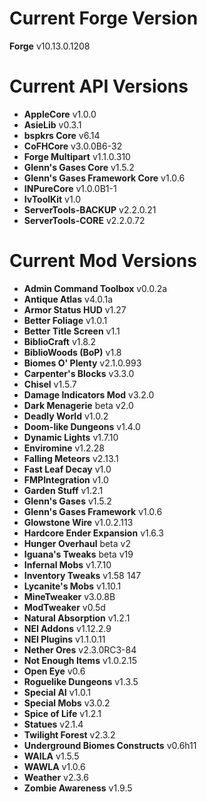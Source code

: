 Current Forge Version
=
**Forge** v10.13.0.1208

Current API Versions
=
- **AppleCore** v1.0.0
- **AsieLib** v0.3.1
- **bspkrs Core** v6.14
- **CoFHCore** v3.0.0B6-32
- **Forge Multipart** v1.1.0.310
- **Glenn's Gases Core** v1.5.2
- **Glenn's Gases Framework Core** v1.0.6
- **INPureCore** v1.0.0B1-1
- **IvToolKit** v1.0
- **ServerTools-BACKUP** v2.2.0.21
- **ServerTools-CORE** v2.2.0.72

Current Mod Versions
=
- **Admin Command Toolbox** v0.0.2a
- **Antique Atlas** v4.0.1a
- **Armor Status HUD** v1.27
- **Better Foliage** v1.0.1
- **Better Title Screen** v1.1
- **BiblioCraft** v1.8.2
- **BiblioWoods (BoP)** v1.8
- **Biomes O' Plenty** v2.1.0.993
- **Carpenter's Blocks** v3.3.0
- **Chisel** v1.5.7
- **Damage Indicators Mod** v3.2.0
- **Dark Menagerie** beta v2.0
- **Deadly World** v1.0.2
- **Doom-like Dungeons** v1.4.0
- **Dynamic Lights** v1.7.10
- **Enviromine** v1.2.28
- **Falling Meteors** v2.13.1
- **Fast Leaf Decay** v1.0
- **FMPIntegration** v1.0
- **Garden Stuff** v1.2.1
- **Glenn's Gases** v1.5.2
- **Glenn's Gases Framework** v1.0.6
- **Glowstone Wire** v1.0.2.113
- **Hardcore Ender Expansion** v1.6.3
- **Hunger Overhaul** beta v2
- **Iguana's Tweaks** beta v19
- **Infernal Mobs** v1.7.10
- **Inventory Tweaks** v1.58 147
- **Lycanite's Mobs** v1.10.1
- **MineTweaker** v3.0.8B
- **ModTweaker** v0.5d
- **Natural Absorption** v1.2.1
- **NEI Addons** v1.12.2.9
- **NEI Plugins** v1.1.0.11
- **Nether Ores** v2.3.0RC3-84
- **Not Enough Items** v1.0.2.15
- **Open Eye** v0.6
- **Roguelike Dungeons** v1.3.5
- **Special AI** v1.0.1
- **Special Mobs** v3.0.2
- **Spice of Life** v1.2.1
- **Statues** v2.1.4
- **Twilight Forest** v2.3.2
- **Underground Biomes Constructs** v0.6h11
- **WAILA** v1.5.5
- **WAWLA** v1.0.6
- **Weather** v2.3.6
- **Zombie Awareness** v1.9.5
